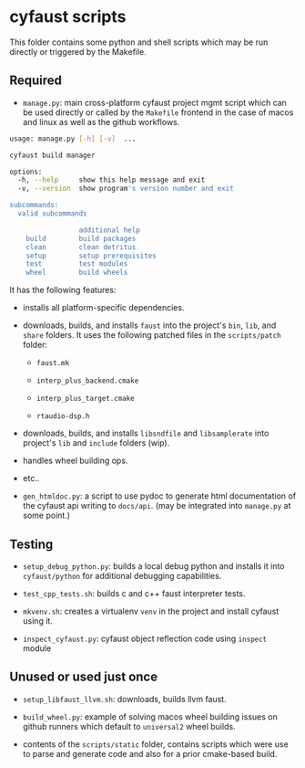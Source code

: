 # cyfaust scripts

This folder contains some python and shell scripts which may be run directly or triggered by the Makefile.

## Required

- `manage.py`: main cross-platform cyfaust project mgmt script which can be used directly or called by the `Makefile` frontend in the case of macos and linux as well as the github workflows.

```bash
usage: manage.py [-h] [-v]  ...

cyfaust build manager

options:
  -h, --help     show this help message and exit
  -v, --version  show program's version number and exit

subcommands:
  valid subcommands

                 additional help
    build        build packages
    clean        clean detritus
    setup        setup prerequisites
    test         test modules
    wheel        build wheels
```

It has the following features:

- installs all platform-specific dependencies.

- downloads, builds, and installs `faust` into the project's `bin`, `lib`, and `share` folders. It uses the following patched files in the `scripts/patch` folder:

  - `faust.mk`

  - `interp_plus_backend.cmake`

  - `interp_plus_target.cmake`

  - `rtaudio-dsp.h`

- downloads, builds, and installs `libsndfile` and `libsamplerate` into project's `lib` and `include` folders (wip).

- handles wheel building ops.

- etc..

- `gen_htmldoc.py`: a script to use pydoc to generate html documentation of the cyfaust api writing to `docs/api`. (may be integrated into `manage.py` at some point.)

## Testing

- `setup_debug_python.py`: builds a local debug python and installs it into `cyfaust/python` for additional debugging capabilities.

- `test_cpp_tests.sh`: builds c and c++ faust interpreter tests.

- `mkvenv.sh`: creates a virtualenv `venv` in the project and install cyfaust using it.

- `inspect_cyfaust.py`: cyfaust object reflection code using `inspect` module

## Unused or used just once

- `setup_libfaust_llvm.sh`: downloads, builds llvm faust.

- `build_wheel.py`: example of solving macos wheel building issues on github runners which default to `universal2` wheel builds.

- contents of the `scripts/static` folder, contains scripts which were use to parse and generate code and also for a prior cmake-based build.
